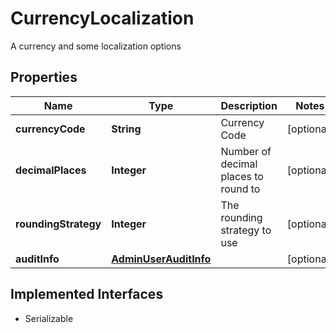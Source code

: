 

# CurrencyLocalization

A currency and some localization options

## Properties

| Name | Type | Description | Notes |
|------------ | ------------- | ------------- | -------------|
|**currencyCode** | **String** | Currency Code |  [optional] |
|**decimalPlaces** | **Integer** | Number of decimal places to round to |  [optional] |
|**roundingStrategy** | **Integer** | The rounding strategy to use |  [optional] |
|**auditInfo** | [**AdminUserAuditInfo**](AdminUserAuditInfo.md) |  |  [optional] |


## Implemented Interfaces

* Serializable


